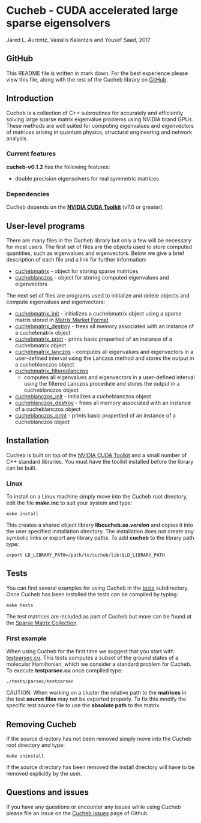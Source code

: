 # Cucheb - CUDA accelerated large sparse eigensolvers #
Jared L. Aurentz, Vassilis Kalantzis and Yousef Saad, 2017

## GitHub ##
This README file is written in mark down. For the best experience please view this
file, along with the rest of the Cucheb library on
[GitHub](https://github.com/jaurentz/cucheb).

## Introduction ##
Cucheb is a collection of C++ subroutines for accurately and efficiently
solving large sparse matrix eigenvalue problems using NVIDIA brand GPUs. These
methods are well suited for computing eigenvalues and eigenvectors of matrices
arising in quantum physics, structural engineering and network analysis.

### Current features ###
__cucheb-v0.1.2__ has the following features:
 - double precision eigensolvers for real symmetric matrices
 
### Dependencies ###
Cucheb depends on the 
[__NVIDIA CUDA Toolkit__](https://developer.nvidia.com/cuda-toolkit) 
(v7.0 or greater). 

## User-level programs ##
There are many files in the Cucheb library but only a few will be necessary for
most users. The first set of files are the objects used to store computed
quantities, such as eigenvalues and eigenvectors. Below we give a brief
description of each file and a link for further information:
 - [cuchebmatrix](include/cuchebmatrix.h) - object for storing sparse matrices
 - [cucheblanczos](include/cucheblanczos.h) - object for storing computed
   eigenvalues and eigenvectors
 
The next set of files are programs used to initialize and delete objects and
compute eigenvalues and eigenvectors:
- [cuchebmatrix_init](src/cuchebmatrix/cuchebmatrix_init.cu) - initializes a
  cuchebmatrix object using a sparse matrix stored in [Matrix Market
Format](http://math.nist.gov/MatrixMarket/)
- [cuchebmatrix_destroy](src/cuchebmatrix/cuchebmatrix_destroy.cu) - frees all
  memory associated with an instance of a cuchebmatrix object
- [cuchebmatrix_print](src/cuchebmatrix/cuchebmatrix_print.cu) - prints basic
  propertied of an instance of a cuchebmatrix object
- [cuchebmatrix_lanczos](src/cuchebmatrix/cuchebmatrix_lanczos.cu) - computes
  all eigenvalues and eigenvectors in a user-defined interval using the Lanczos
method and stores the output in a cucheblanczos object
- [cuchebmatrix_filteredlanczos](src/cuchebmatrix/cuchebmatrix_filteredlanczos.cu)
  - computes all eigenvalues and eigenvectors in a user-defined interval using
    the filtered Lanczos procedure and stores the output in a cucheblanczos
object
- [cucheblanczos_init](src/cucheblanczos/cucheblanczos_init.cu) - initializes a
  cucheblanczos object
- [cucheblanczos_destroy](src/cucheblanczos/cucheblanczos_destroy.cu) - frees
  all memory associated with an instance of a cucheblanczos object
- [cucheblanczos_print](src/cucheblanczos/cucheblanczos_print.cu) - prints
  basic propertied of an instance of a cucheblanczos object

## Installation ##
Cucheb is built on top of the [NVIDIA CUDA
Toolkit](https://developer.nvidia.com/cuda-toolkit) and a small number of C++
standard libraries. You must have the toolkit installed before the library can
be built.

### Linux ###
To install on a Linux machine simply move into the Cucheb root directory,
edit the file __make.inc__ to suit your system and type:
```
make install
```
This creates a shared object library __libcucheb.so._version___ and copies it
into the user specified installation directory. The installation does not
create any symbolic links or export any library paths. To add __cucheb__ to
the library path type:
```
export LD_LIBRARY_PATH=/path/to/cucheb/lib:$LD_LIBRARY_PATH
```

## Tests ##
You can find several examples for using Cucheb in the [tests](tests)
subdirectory. Once Cucheb has been installed the tests can be compiled
by typing:
```
make tests
```
The test matrices are included as part of Cucheb but more can be found at the 
[Sparse Matrix Collection](https://www.cise.ufl.edu/research/sparse/matrices/).

### First example ###
When using Cucheb for the first time we suggest that you start with 
[testparsec.cu](tests/parsec/testparsec.cu). This tests computes a subset of the 
ground states of a molecular Hamiltonian, which we consider a standard problem for 
Cucheb. To execute __testparsec.cu__ once compiled type:
```
./tests/parsec/testparsec
```
CAUTION: When working on a cluster the relative path to the __matrices__ in the 
test __source files__ may not be exported properly. To fix this modify the 
specific test source file to use the __absolute path__ to the matrix.

## Removing Cucheb ##
If the source directory has not been removed simply move into the Cucheb
root directory and type:
```
make uninstall
```
If the source directory has been removed the install directory will have to be
removed explicitly by the user.

## Questions and issues ##
If you have any questions or encounter any issues while using Cucheb please
file an issue on the [Cucheb issues](https://github.com/jaurentz/cucheb/issues) 
page of Github.
